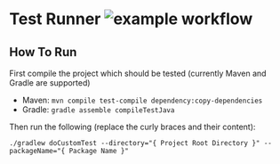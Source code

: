 # Test Runner ![example workflow](https://github.com/martinunterhuber/test-runner/actions/workflows/build.yml/badge.svg)

## How To Run

First compile the project which should be tested (currently Maven and Gradle are supported)

* Maven: ``mvn compile test-compile dependency:copy-dependencies``
* Gradle: ``gradle assemble compileTestJava``

Then run the following (replace the curly braces and their content):

``./gradlew doCustomTest --directory="{ Project Root Directory }" --packageName="{ Package Name }"``
